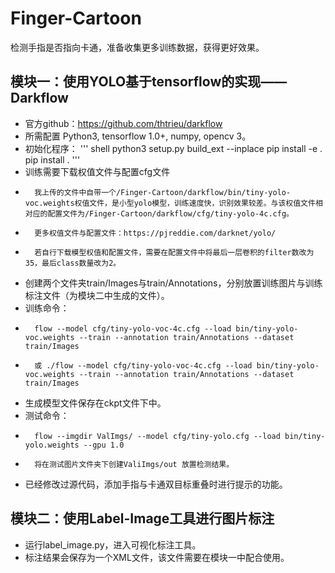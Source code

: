 # Finger-Cartoon
检测手指是否指向卡通，准备收集更多训练数据，获得更好效果。

## 模块一：使用YOLO基于tensorflow的实现——Darkflow
-	官方github：https://github.com/thtrieu/darkflow
-	所需配置  Python3, tensorflow 1.0+, numpy, opencv 3。
-	初始化程序：
''' shell
python3 setup.py build_ext --inplace
pip install -e .
pip install .
'''
-	训练需要下载权值文件与配置cfg文件
-		我上传的文件中自带一个/Finger-Cartoon/darkflow/bin/tiny-yolo-voc.weights权值文件，是小型yolo模型，训练速度快，识别效果较差。与该权值文件相对应的配置文件为/Finger-Cartoon/darkflow/cfg/tiny-yolo-4c.cfg。
-		更多权值文件与配置文件：https://pjreddie.com/darknet/yolo/
-		若自行下载模型权值和配置文件，需要在配置文件中将最后一层卷积的filter数改为35，最后class数量改为2。
-	创建两个文件夹train/Images与train/Annotations，分别放置训练图片与训练标注文件（为模块二中生成的文件）。
-	训练命令： 
-		flow --model cfg/tiny-yolo-voc-4c.cfg --load bin/tiny-yolo-voc.weights --train --annotation train/Annotations --dataset train/Images
-		或 ./flow --model cfg/tiny-yolo-voc-4c.cfg --load bin/tiny-yolo-voc.weights --train --annotation train/Annotations --dataset train/Images
-	生成模型文件保存在ckpt文件下中。
-	测试命令：
-		flow --imgdir ValImgs/ --model cfg/tiny-yolo.cfg --load bin/tiny-yolo.weights --gpu 1.0
-		将在测试图片文件夹下创建ValiImgs/out 放置检测结果。
-	已经修改过源代码，添加手指与卡通双目标重叠时进行提示的功能。

## 模块二：使用Label-Image工具进行图片标注
-	运行label_image.py，进入可视化标注工具。
-	标注结果会保存为一个XML文件，该文件需要在模块一中配合使用。
